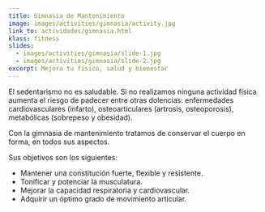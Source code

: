 ```yaml
---
title: Gimnasia de Mantenimiento
image: images/activities/gimnasia/activity.jpg
link_to: actividades/gimnasia.html
klass: fitness
slides:
  - images/activities/gimnasia/slide-1.jpg
  - images/activities/gimnasia/slide-2.jpg
excerpt: Mejora tu físico, salud y bienestar
---
```

<p>El sedentarismo no es saludable. Si no realizamos ninguna actividad física aumenta el riesgo de padecer entre otras dolencias: enfermedades cardiovasculares (infarto), osteoarticulares (artrosis, osteoporosis), metabólicas (sobrepeso y obesidad).</p>

<p>Con la gimnasia de mantenimiento tratamos de conservar el cuerpo en forma, en todos sus aspectos.</p>

Sus objetivos son los siguientes:
<ul>
  <li>Mantener una constitución fuerte, flexible y resistente.</li>
  <li>Tonificar y potenciar la musculatura.</li>
  <li>Mejorar la capacidad respiratoria y cardiovascular.</li>
  <li>Adquirir un óptimo grado de movimiento articular.</li>
</ul>
